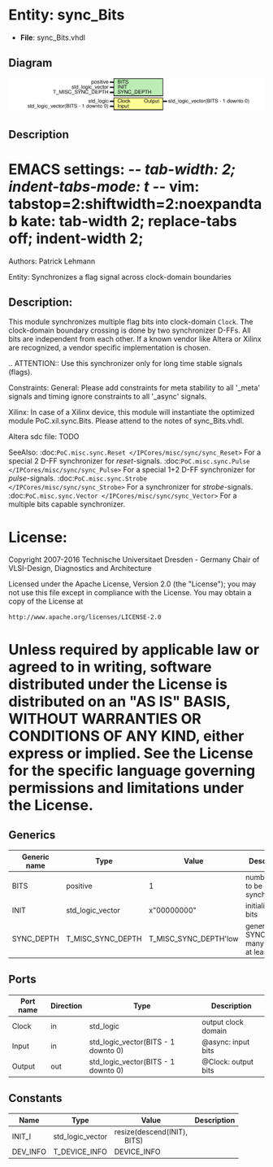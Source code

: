 # Entity: sync_Bits

- **File**: sync_Bits.vhdl
## Diagram

![Diagram](sync_Bits.svg "Diagram")
## Description

 EMACS settings: -*-  tab-width: 2; indent-tabs-mode: t -*-
 vim: tabstop=2:shiftwidth=2:noexpandtab
 kate: tab-width 2; replace-tabs off; indent-width 2;
 =============================================================================
 Authors:         Patrick Lehmann

 Entity:          Synchronizes a flag signal across clock-domain boundaries

 Description:
 -------------------------------------
 This module synchronizes multiple flag bits into clock-domain ``Clock``.
 The clock-domain boundary crossing is done by two synchronizer D-FFs. All
 bits are independent from each other. If a known vendor like Altera or Xilinx
 are recognized, a vendor specific implementation is chosen.

 .. ATTENTION::
    Use this synchronizer only for long time stable signals (flags).

 Constraints:
   General:
     Please add constraints for meta stability to all '_meta' signals and
     timing ignore constraints to all '_async' signals.

   Xilinx:
     In case of a Xilinx device, this module will instantiate the optimized
     module PoC.xil.sync.Bits. Please attend to the notes of sync_Bits.vhdl.

   Altera sdc file:
     TODO

 SeeAlso:
 :doc:`PoC.misc.sync.Reset </IPCores/misc/sync/sync_Reset>`
   For a special 2 D-FF synchronizer for *reset*-signals.
 :doc:`PoC.misc.sync.Pulse </IPCores/misc/sync/sync_Pulse>`
   For a special 1+2 D-FF synchronizer for *pulse*-signals.
 :doc:`PoC.misc.sync.Strobe </IPCores/misc/sync/sync_Strobe>`
   For a synchronizer for *strobe*-signals.
 :doc:`PoC.misc.sync.Vector </IPCores/misc/sync/sync_Vector>`
   For a multiple bits capable synchronizer.

 License:
 =============================================================================
 Copyright 2007-2016 Technische Universitaet Dresden - Germany
                     Chair of VLSI-Design, Diagnostics and Architecture

 Licensed under the Apache License, Version 2.0 (the "License");
 you may not use this file except in compliance with the License.
 You may obtain a copy of the License at

    http://www.apache.org/licenses/LICENSE-2.0

 Unless required by applicable law or agreed to in writing, software
 distributed under the License is distributed on an "AS IS" BASIS,
 WITHOUT WARRANTIES OR CONDITIONS OF ANY KIND, either express or implied.
 See the License for the specific language governing permissions and
 limitations under the License.
 =============================================================================
## Generics

| Generic name | Type              | Value                 | Description                                  |
| ------------ | ----------------- | --------------------- | -------------------------------------------- |
| BITS         | positive          | 1                     |  number of bit to be synchronized            |
| INIT         | std_logic_vector  | x"00000000"           |  initialization bits                         |
| SYNC_DEPTH   | T_MISC_SYNC_DEPTH | T_MISC_SYNC_DEPTH'low |  generate SYNC_DEPTH many stages, at least 2 |
## Ports

| Port name | Direction | Type                                | Description                   |
| --------- | --------- | ----------------------------------- | ----------------------------- |
| Clock     | in        | std_logic                           |  <Clock>  output clock domain |
| Input     | in        | std_logic_vector(BITS - 1 downto 0) |  @async:  input bits          |
| Output    | out       | std_logic_vector(BITS - 1 downto 0) |  @Clock:  output bits         |
## Constants

| Name     | Type             | Value                                                            | Description |
| -------- | ---------------- | ---------------------------------------------------------------- | ----------- |
| INIT_I   | std_logic_vector |  resize(descend(INIT),<br><span style="padding-left:20px"> BITS) |             |
| DEV_INFO | T_DEVICE_INFO    |  DEVICE_INFO                                                     |             |
